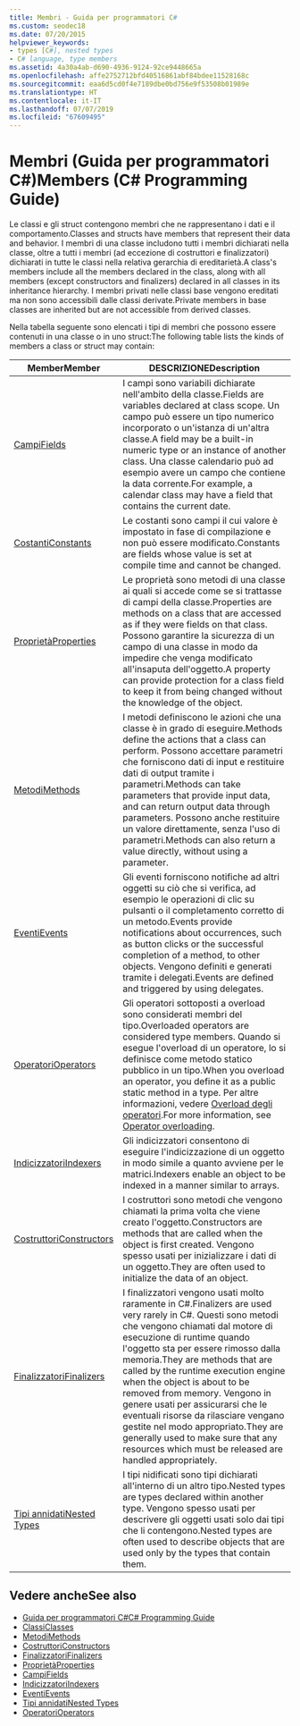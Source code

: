 ```yaml
---
title: Membri - Guida per programmatori C#
ms.custom: seodec18
ms.date: 07/20/2015
helpviewer_keywords:
- types [C#], nested types
- C# language, type members
ms.assetid: 4a30a4ab-d690-4936-9124-92ce9448665a
ms.openlocfilehash: affe2752712bfd40516861abf84bdee11528168c
ms.sourcegitcommit: eaa6d5cd0f4e7189dbe0bd756e9f53508b01989e
ms.translationtype: HT
ms.contentlocale: it-IT
ms.lasthandoff: 07/07/2019
ms.locfileid: "67609495"
---
```

# <a name="members-c-programming-guide"></a><span data-ttu-id="ce6df-102">Membri (Guida per programmatori C#)</span><span class="sxs-lookup"><span data-stu-id="ce6df-102">Members (C# Programming Guide)</span></span>

<span data-ttu-id="ce6df-103">Le classi e gli struct contengono membri che ne rappresentano i dati e il comportamento.</span><span class="sxs-lookup"><span data-stu-id="ce6df-103">Classes and structs have members that represent their data and behavior.</span></span> <span data-ttu-id="ce6df-104">I membri di una classe includono tutti i membri dichiarati nella classe, oltre a tutti i membri (ad eccezione di costruttori e finalizzatori) dichiarati in tutte le classi nella relativa gerarchia di ereditarietà.</span><span class="sxs-lookup"><span data-stu-id="ce6df-104">A class's members include all the members declared in the class, along with all members (except constructors and finalizers) declared in all classes in its inheritance hierarchy.</span></span> <span data-ttu-id="ce6df-105">I membri privati nelle classi base vengono ereditati ma non sono accessibili dalle classi derivate.</span><span class="sxs-lookup"><span data-stu-id="ce6df-105">Private members in base classes are inherited but are not accessible from derived classes.</span></span>  
  
 <span data-ttu-id="ce6df-106">Nella tabella seguente sono elencati i tipi di membri che possono essere contenuti in una classe o in uno struct:</span><span class="sxs-lookup"><span data-stu-id="ce6df-106">The following table lists the kinds of members a class or struct may contain:</span></span>  
  
|<span data-ttu-id="ce6df-107">Member</span><span class="sxs-lookup"><span data-stu-id="ce6df-107">Member</span></span>|<span data-ttu-id="ce6df-108">DESCRIZIONE</span><span class="sxs-lookup"><span data-stu-id="ce6df-108">Description</span></span>|  
|------------|-----------------|  
|[<span data-ttu-id="ce6df-109">Campi</span><span class="sxs-lookup"><span data-stu-id="ce6df-109">Fields</span></span>](../../../csharp/programming-guide/classes-and-structs/fields.md)|<span data-ttu-id="ce6df-110">I campi sono variabili dichiarate nell'ambito della classe.</span><span class="sxs-lookup"><span data-stu-id="ce6df-110">Fields are variables declared at class scope.</span></span> <span data-ttu-id="ce6df-111">Un campo può essere un tipo numerico incorporato o un'istanza di un'altra classe.</span><span class="sxs-lookup"><span data-stu-id="ce6df-111">A field may be a built-in numeric type or an instance of another class.</span></span> <span data-ttu-id="ce6df-112">Una classe calendario può ad esempio avere un campo che contiene la data corrente.</span><span class="sxs-lookup"><span data-stu-id="ce6df-112">For example, a calendar class may have a field that contains the current date.</span></span>|  
|[<span data-ttu-id="ce6df-113">Costanti</span><span class="sxs-lookup"><span data-stu-id="ce6df-113">Constants</span></span>](../../../csharp/programming-guide/classes-and-structs/constants.md)|<span data-ttu-id="ce6df-114">Le costanti sono campi il cui valore è impostato in fase di compilazione e non può essere modificato.</span><span class="sxs-lookup"><span data-stu-id="ce6df-114">Constants are fields whose value is set at compile time and cannot be changed.</span></span>|  
|[<span data-ttu-id="ce6df-115">Proprietà</span><span class="sxs-lookup"><span data-stu-id="ce6df-115">Properties</span></span>](../../../csharp/programming-guide/classes-and-structs/properties.md)|<span data-ttu-id="ce6df-116">Le proprietà sono metodi di una classe ai quali si accede come se si trattasse di campi della classe.</span><span class="sxs-lookup"><span data-stu-id="ce6df-116">Properties are methods on a class that are accessed as if they were fields on that class.</span></span> <span data-ttu-id="ce6df-117">Possono garantire la sicurezza di un campo di una classe in modo da impedire che venga modificato all'insaputa dell'oggetto.</span><span class="sxs-lookup"><span data-stu-id="ce6df-117">A property can provide protection for a class field to keep it from being changed without the knowledge of the object.</span></span>|  
|[<span data-ttu-id="ce6df-118">Metodi</span><span class="sxs-lookup"><span data-stu-id="ce6df-118">Methods</span></span>](../../../csharp/programming-guide/classes-and-structs/methods.md)|<span data-ttu-id="ce6df-119">I metodi definiscono le azioni che una classe è in grado di eseguire.</span><span class="sxs-lookup"><span data-stu-id="ce6df-119">Methods define the actions that a class can perform.</span></span> <span data-ttu-id="ce6df-120">Possono accettare parametri che forniscono dati di input e restituire dati di output tramite i parametri.</span><span class="sxs-lookup"><span data-stu-id="ce6df-120">Methods can take parameters that provide input data, and can return output data through parameters.</span></span> <span data-ttu-id="ce6df-121">Possono anche restituire un valore direttamente, senza l'uso di parametri.</span><span class="sxs-lookup"><span data-stu-id="ce6df-121">Methods can also return a value directly, without using a parameter.</span></span>|  
|[<span data-ttu-id="ce6df-122">Eventi</span><span class="sxs-lookup"><span data-stu-id="ce6df-122">Events</span></span>](../../../csharp/programming-guide/events/index.md)|<span data-ttu-id="ce6df-123">Gli eventi forniscono notifiche ad altri oggetti su ciò che si verifica, ad esempio le operazioni di clic su pulsanti o il completamento corretto di un metodo.</span><span class="sxs-lookup"><span data-stu-id="ce6df-123">Events provide notifications about occurrences, such as button clicks or the successful completion of a method, to other objects.</span></span> <span data-ttu-id="ce6df-124">Vengono definiti e generati tramite i delegati.</span><span class="sxs-lookup"><span data-stu-id="ce6df-124">Events are defined and triggered by using delegates.</span></span>|  
|[<span data-ttu-id="ce6df-125">Operatori</span><span class="sxs-lookup"><span data-stu-id="ce6df-125">Operators</span></span>](../../../csharp/programming-guide/statements-expressions-operators/operators.md)|<span data-ttu-id="ce6df-126">Gli operatori sottoposti a overload sono considerati membri del tipo.</span><span class="sxs-lookup"><span data-stu-id="ce6df-126">Overloaded operators are considered type members.</span></span> <span data-ttu-id="ce6df-127">Quando si esegue l'overload di un operatore, lo si definisce come metodo statico pubblico in un tipo.</span><span class="sxs-lookup"><span data-stu-id="ce6df-127">When you overload an operator, you define it as a public static method in a type.</span></span> <span data-ttu-id="ce6df-128">Per altre informazioni, vedere [Overload degli operatori](../../../csharp/language-reference/operators/operator-overloading.md).</span><span class="sxs-lookup"><span data-stu-id="ce6df-128">For more information, see [Operator overloading](../../../csharp/language-reference/operators/operator-overloading.md).</span></span>|  
|[<span data-ttu-id="ce6df-129">Indicizzatori</span><span class="sxs-lookup"><span data-stu-id="ce6df-129">Indexers</span></span>](../../../csharp/programming-guide/indexers/index.md)|<span data-ttu-id="ce6df-130">Gli indicizzatori consentono di eseguire l'indicizzazione di un oggetto in modo simile a quanto avviene per le matrici.</span><span class="sxs-lookup"><span data-stu-id="ce6df-130">Indexers enable an object to be indexed in a manner similar to arrays.</span></span>|  
|[<span data-ttu-id="ce6df-131">Costruttori</span><span class="sxs-lookup"><span data-stu-id="ce6df-131">Constructors</span></span>](../../../csharp/programming-guide/classes-and-structs/constructors.md)|<span data-ttu-id="ce6df-132">I costruttori sono metodi che vengono chiamati la prima volta che viene creato l'oggetto.</span><span class="sxs-lookup"><span data-stu-id="ce6df-132">Constructors are methods that are called when the object is first created.</span></span> <span data-ttu-id="ce6df-133">Vengono spesso usati per inizializzare i dati di un oggetto.</span><span class="sxs-lookup"><span data-stu-id="ce6df-133">They are often used to initialize the data of an object.</span></span>|  
|[<span data-ttu-id="ce6df-134">Finalizzatori</span><span class="sxs-lookup"><span data-stu-id="ce6df-134">Finalizers</span></span>](../../../csharp/programming-guide/classes-and-structs/destructors.md)|<span data-ttu-id="ce6df-135">I finalizzatori vengono usati molto raramente in C#.</span><span class="sxs-lookup"><span data-stu-id="ce6df-135">Finalizers are used very rarely in C#.</span></span> <span data-ttu-id="ce6df-136">Questi sono metodi che vengono chiamati dal motore di esecuzione di runtime quando l'oggetto sta per essere rimosso dalla memoria.</span><span class="sxs-lookup"><span data-stu-id="ce6df-136">They are methods that are called by the runtime execution engine when the object is about to be removed from memory.</span></span> <span data-ttu-id="ce6df-137">Vengono in genere usati per assicurarsi che le eventuali risorse da rilasciare vengano gestite nel modo appropriato.</span><span class="sxs-lookup"><span data-stu-id="ce6df-137">They are generally used to make sure that any resources which must be released are handled appropriately.</span></span>|  
|[<span data-ttu-id="ce6df-138">Tipi annidati</span><span class="sxs-lookup"><span data-stu-id="ce6df-138">Nested Types</span></span>](../../../csharp/programming-guide/classes-and-structs/nested-types.md)|<span data-ttu-id="ce6df-139">I tipi nidificati sono tipi dichiarati all'interno di un altro tipo.</span><span class="sxs-lookup"><span data-stu-id="ce6df-139">Nested types are types declared within another type.</span></span> <span data-ttu-id="ce6df-140">Vengono spesso usati per descrivere gli oggetti usati solo dai tipi che li contengono.</span><span class="sxs-lookup"><span data-stu-id="ce6df-140">Nested types are often used to describe objects that are used only by the types that contain them.</span></span>|  
  
## <a name="see-also"></a><span data-ttu-id="ce6df-141">Vedere anche</span><span class="sxs-lookup"><span data-stu-id="ce6df-141">See also</span></span>

- [<span data-ttu-id="ce6df-142">Guida per programmatori C#</span><span class="sxs-lookup"><span data-stu-id="ce6df-142">C# Programming Guide</span></span>](../../../csharp/programming-guide/index.md)
- [<span data-ttu-id="ce6df-143">Classi</span><span class="sxs-lookup"><span data-stu-id="ce6df-143">Classes</span></span>](../../../csharp/programming-guide/classes-and-structs/classes.md)
- [<span data-ttu-id="ce6df-144">Metodi</span><span class="sxs-lookup"><span data-stu-id="ce6df-144">Methods</span></span>](../../../csharp/programming-guide/classes-and-structs/methods.md)
- [<span data-ttu-id="ce6df-145">Costruttori</span><span class="sxs-lookup"><span data-stu-id="ce6df-145">Constructors</span></span>](../../../csharp/programming-guide/classes-and-structs/constructors.md)
- [<span data-ttu-id="ce6df-146">Finalizzatori</span><span class="sxs-lookup"><span data-stu-id="ce6df-146">Finalizers</span></span>](../../../csharp/programming-guide/classes-and-structs/destructors.md)
- [<span data-ttu-id="ce6df-147">Proprietà</span><span class="sxs-lookup"><span data-stu-id="ce6df-147">Properties</span></span>](../../../csharp/programming-guide/classes-and-structs/properties.md)
- [<span data-ttu-id="ce6df-148">Campi</span><span class="sxs-lookup"><span data-stu-id="ce6df-148">Fields</span></span>](../../../csharp/programming-guide/classes-and-structs/fields.md)
- [<span data-ttu-id="ce6df-149">Indicizzatori</span><span class="sxs-lookup"><span data-stu-id="ce6df-149">Indexers</span></span>](../../../csharp/programming-guide/indexers/index.md)
- [<span data-ttu-id="ce6df-150">Eventi</span><span class="sxs-lookup"><span data-stu-id="ce6df-150">Events</span></span>](../../../csharp/programming-guide/events/index.md)
- [<span data-ttu-id="ce6df-151">Tipi annidati</span><span class="sxs-lookup"><span data-stu-id="ce6df-151">Nested Types</span></span>](../../../csharp/programming-guide/classes-and-structs/nested-types.md)
- [<span data-ttu-id="ce6df-152">Operatori</span><span class="sxs-lookup"><span data-stu-id="ce6df-152">Operators</span></span>](../../../csharp/programming-guide/statements-expressions-operators/operators.md)
